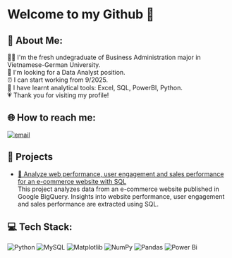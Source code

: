 # Welcome to my Github 👋

## 💫 About Me:
💁‍♀️ I'm the fresh undegraduate of Business Administration major in Vietnamese-German University.<br>🔎 I'm looking for a Data Analyst position.<br>⏰ I can start working from 9/2025.<br>🎯 I have learnt analytical tools: Excel, SQL, PowerBI, Python.<br>💗 Thank you for visiting my profile!


## 🌐 How to reach me:
[![email](https://img.shields.io/badge/Email-D14836?logo=gmail&logoColor=white)](mailto:nhuyencbl@gmail.com) 



## 🔧 Projects

- [🚀 Analyze web performance, user engagement and sales performance for an e-commerce website with SQL](https://github.com/nhu-yen-315/Analyze-web-performance-user-engagement-and-sales-performance-for-an-e-commerce-website-with-SQL-)  
  This project analyzes data from an e-commerce website published in Google BigQuery. Insights into website performance, user engagement and sales performance are extracted using SQL.


## 💻 Tech Stack:
![Python](https://img.shields.io/badge/python-3670A0?style=for-the-badge&logo=python&logoColor=ffdd54) ![MySQL](https://img.shields.io/badge/mysql-4479A1.svg?style=for-the-badge&logo=mysql&logoColor=white) ![Matplotlib](https://img.shields.io/badge/Matplotlib-%23ffffff.svg?style=for-the-badge&logo=Matplotlib&logoColor=black) ![NumPy](https://img.shields.io/badge/numpy-%23013243.svg?style=for-the-badge&logo=numpy&logoColor=white) ![Pandas](https://img.shields.io/badge/pandas-%23150458.svg?style=for-the-badge&logo=pandas&logoColor=white) ![Power Bi](https://img.shields.io/badge/power_bi-F2C811?style=for-the-badge&logo=powerbi&logoColor=black)
<!-- Proudly created with GPRM ( https://gprm.itsvg.in ) -->
